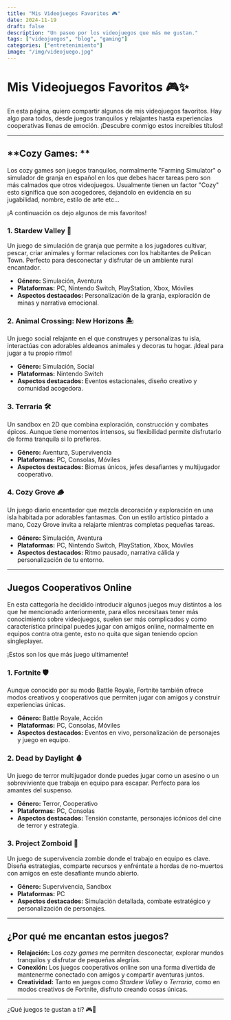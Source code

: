 ```yaml
---
title: "Mis Videojuegos Favoritos 🎮"
date: 2024-11-19
draft: false
description: "Un paseo por los videojuegos que más me gustan."
tags: ["videojuegos", "blog", "gaming"]
categories: ["entretenimiento"]
image: "/img/videojuego.jpg"
---
```


# Mis Videojuegos Favoritos 🎮✨

En esta página, quiero compartir algunos de mis videojuegos favoritos. Hay algo para todos, desde juegos tranquilos y relajantes hasta experiencias cooperativas llenas de emoción. ¡Descubre conmigo estos increíbles títulos!

---

## **Cozy Games: **
Los cozy games son juegos tranquilos, normalmente "Farming Simulator" o simulador de granja en español en los que debes hacer tareas
pero son más calmados que otros videojuegos. Usualmente tienen un factor "Cozy" esto significa que son acogedores, dejandolo en evidencia
en su jugabilidad, nombre, estilo de arte etc...

¡A continuación os dejo algunos de mis favoritos!

### **1. Stardew Valley** 🌾
Un juego de simulación de granja que permite a los jugadores cultivar, pescar, criar animales y formar relaciones con los habitantes de Pelican Town. 
Perfecto para desconectar y disfrutar de un ambiente rural encantador.

- **Género:** Simulación, Aventura
- **Plataformas:** PC, Nintendo Switch, PlayStation, Xbox, Móviles
- **Aspectos destacados:** Personalización de la granja, exploración de minas y narrativa emocional.

### **2. Animal Crossing: New Horizons** 🏝️
Un juego social relajante en el que construyes y personalizas tu isla, interactúas con adorables aldeanos animales y decoras tu hogar. ¡Ideal para jugar a tu propio ritmo!

- **Género:** Simulación, Social
- **Plataformas:** Nintendo Switch
- **Aspectos destacados:** Eventos estacionales, diseño creativo y comunidad acogedora.

### **3. Terraria** 🛠️
Un sandbox en 2D que combina exploración, construcción y combates épicos. Aunque tiene momentos intensos, su flexibilidad permite disfrutarlo de forma tranquila si lo prefieres.

- **Género:** Aventura, Supervivencia
- **Plataformas:** PC, Consolas, Móviles
- **Aspectos destacados:** Biomas únicos, jefes desafiantes y multijugador cooperativo.

### **4. Cozy Grove** 🪵
Un juego diario encantador que mezcla decoración y exploración en una isla habitada por adorables fantasmas. Con un estilo artístico pintado a mano, Cozy Grove invita a relajarte mientras completas pequeñas tareas.

- **Género:** Simulación, Aventura
- **Plataformas:** PC, Nintendo Switch, PlayStation, Xbox, Móviles
- **Aspectos destacados:** Ritmo pausado, narrativa cálida y personalización de tu entorno.

---

## **Juegos Cooperativos Online**

En esta cattegoría he decidido introducir algunos juegos muy distintos a los que he mencionado anteriormente, para ellos necesitaas tener
más conocimiento sobre videojuegos, suelen ser más complicados y como característica principal puedes jugar con amigos online, normalmente
en equipos contra otra gente, esto no quita que sigan teniendo opcion singleplayer.

¡Estos son los que más juego ultimamente!

### **1. Fortnite** 🛡️
Aunque conocido por su modo Battle Royale, Fortnite también ofrece modos creativos y cooperativos que permiten jugar con amigos y construir experiencias únicas.

- **Género:** Battle Royale, Acción
- **Plataformas:** PC, Consolas, Móviles
- **Aspectos destacados:** Eventos en vivo, personalización de personajes y juego en equipo.

### **2. Dead by Daylight** 🩸
Un juego de terror multijugador donde puedes jugar como un asesino o un sobreviviente que trabaja en equipo para escapar. Perfecto para los amantes del suspenso.

- **Género:** Terror, Cooperativo
- **Plataformas:** PC, Consolas
- **Aspectos destacados:** Tensión constante, personajes icónicos del cine de terror y estrategia.

### **3. Project Zomboid** 🧟
Un juego de supervivencia zombie donde el trabajo en equipo es clave. Diseña estrategias, comparte recursos y enfréntate a hordas de no-muertos con amigos en este desafiante mundo abierto.

- **Género:** Supervivencia, Sandbox
- **Plataformas:** PC
- **Aspectos destacados:** Simulación detallada, combate estratégico y personalización de personajes.

---

## **¿Por qué me encantan estos juegos?**

- **Relajación:** Los *cozy games* me permiten desconectar, explorar mundos tranquilos y disfrutar de pequeñas alegrías.
- **Conexión:** Los juegos cooperativos online son una forma divertida de mantenerme conectado con amigos y compartir aventuras juntos.
- **Creatividad:** Tanto en juegos como *Stardew Valley* o *Terraria*, como en modos creativos de Fortnite, disfruto creando cosas únicas.

---

¿Qué juegos te gustan a ti? 🎮🌟
